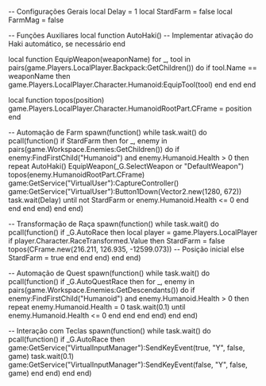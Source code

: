 -- Configurações Gerais
local Delay = 1
local StardFarm = false
local FarmMag = false

-- Funções Auxiliares
local function AutoHaki()
    -- Implementar ativação do Haki automático, se necessário
end

local function EquipWeapon(weaponName)
    for _, tool in pairs(game.Players.LocalPlayer.Backpack:GetChildren()) do
        if tool.Name == weaponName then
            game.Players.LocalPlayer.Character.Humanoid:EquipTool(tool)
        end
    end
end

local function topos(position)
    game.Players.LocalPlayer.Character.HumanoidRootPart.CFrame = position
end

-- Automação de Farm
spawn(function()
    while task.wait() do
        pcall(function()
            if StardFarm then
                for _, enemy in pairs(game.Workspace.Enemies:GetChildren()) do
                    if enemy:FindFirstChild("Humanoid") and enemy.Humanoid.Health > 0 then
                        repeat
                            AutoHaki()
                            EquipWeapon(_G.SelectWeapon or "DefaultWeapon")
                            topos(enemy.HumanoidRootPart.CFrame)
                            game:GetService("VirtualUser"):CaptureController()
                            game:GetService("VirtualUser"):Button1Down(Vector2.new(1280, 672))
                            task.wait(Delay)
                        until not StardFarm or enemy.Humanoid.Health <= 0
                    end
                end
            end
        end)
    end
end)

-- Transformação de Raça
spawn(function()
    while task.wait() do
        pcall(function()
            if _G.AutoRace then
                local player = game.Players.LocalPlayer
                if player.Character.RaceTransformed.Value then
                    StardFarm = false
                    topos(CFrame.new(216.211, 126.935, -12599.073)) -- Posição inicial
                else
                    StardFarm = true
                end
            end
        end)
    end
end)

-- Automação de Quest
spawn(function()
    while task.wait() do
        pcall(function()
            if _G.AutoQuestRace then
                for _, enemy in pairs(game.Workspace.Enemies:GetDescendants()) do
                    if enemy:FindFirstChild("Humanoid") and enemy.Humanoid.Health > 0 then
                        repeat
                            enemy.Humanoid.Health = 0
                            task.wait(0.1)
                        until enemy.Humanoid.Health <= 0
                    end
                end
            end
        end)
    end
end)

-- Interação com Teclas
spawn(function()
    while task.wait() do
        pcall(function()
            if _G.AutoRace then
                game:GetService("VirtualInputManager"):SendKeyEvent(true, "Y", false, game)
                task.wait(0.1)
                game:GetService("VirtualInputManager"):SendKeyEvent(false, "Y", false, game)
            end
        end)
    end
end)
